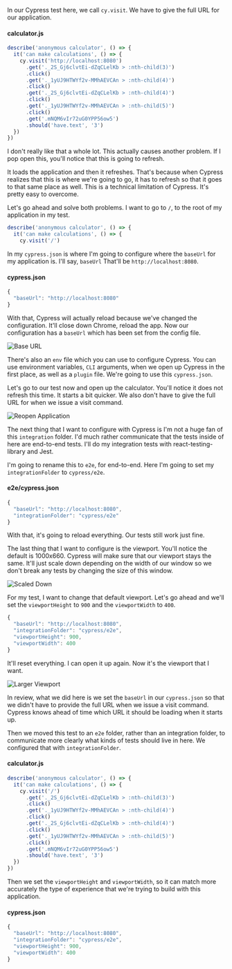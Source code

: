 In our Cypress test here, we call `cy.visit`. We have to give the full URL for our application.

#### calculator.js
```javascript
describe('anonymous calculator', () => {
  it('can make calculations', () => {
    cy.visit('http://localhost:8080')
      .get('._2S_Gj6clvtEi-dZqCLelKb > :nth-child(3)')
      .click()
      .get('._1yUJ9HTWYf2v-MMhAEVCAn > :nth-child(4)')
      .click()
      .get('._2S_Gj6clvtEi-dZqCLelKb > :nth-child(4)')
      .click()
      .get('._1yUJ9HTWYf2v-MMhAEVCAn > :nth-child(5)')
      .click()
      .get('.mNQM6vIr72uG0YPP56ow5')
      .should('have.text', '3')
  })
})
```

I don't really like that a whole lot. This actually causes another problem. If I pop open this, you'll notice that this is going to refresh.

It loads the application and then it refreshes. That's because when Cypress realizes that this is where we're going to go, it has to refresh so that it goes to that same place as well. This is a technical limitation of Cypress. It's pretty easy to overcome.

Let's go ahead and solve both problems. I want to go to `/`, to the root of my application in my test.

```javascript
describe('anonymous calculator', () => {
  it('can make calculations', () => {
    cy.visit('/')
```

In my `cypress.json` is where I'm going to configure where the `baseUrl` for my application is. I'll say, `baseUrl` That'll be `http://localhost:8080`.

#### cypress.json
```javascript
{
  "baseUrl": "http://localhost:8080"
}
```

With that, Cypress will actually reload because we've changed the configuration. It'll close down Chrome, reload the app. Now our configuration has a `baseUrl` which has been set from the config file.

![Base URL](http://res.cloudinary.com/dg3gyk0gu/image/upload/v1543907825/transcript-images/egghead-configure-cypress-in-cypress-json-base-url.png)

There's also an `env` file which you can use to configure Cypress. You can use environment variables, `CLI` arguments, when we open up Cypress in the first place, as well as a `plugin` file. We're going to use this `cypress.json`.

Let's go to our test now and open up the calculator. You'll notice it does not refresh this time. It starts a bit quicker. We also don't have to give the full URL for when we issue a visit command.

![Reopen Application](http://res.cloudinary.com/dg3gyk0gu/image/upload/v1543907805/transcript-images/egghead-configure-cypress-in-cypress-json-reopen.png)

The next thing that I want to configure with Cypress is I'm not a huge fan of this `integration` folder. I'd much rather communicate that the tests inside of here are end-to-end tests. I'll do my integration tests with react-testing-library and Jest.

I'm going to rename this to `e2e`, for end-to-end. Here I'm going to set my `integrationFolder` to `cypress/e2e`.

#### e2e/cypress.json
```javascript
{
  "baseUrl": "http://localhost:8080",
  "integrationFolder": "cypress/e2e"
}
```

With that, it's going to reload everything. Our tests still work just fine.

The last thing that I want to configure is the viewport. You'll notice the default is 1000x660. Cypress will make sure that our viewport stays the same. It'll just scale down depending on the width of our window so we don't break any tests by changing the size of this window.

![Scaled Down](http://res.cloudinary.com/dg3gyk0gu/image/upload/v1543907823/transcript-images/egghead-configure-cypress-in-cypress-json-scaled-down.png)

For my test, I want to change that default viewport. Let's go ahead and we'll set the `viewportHeight` to `900` and the `viewportWidth` to `400`.

```javascript
{
  "baseUrl": "http://localhost:8080",
  "integrationFolder": "cypress/e2e",
  "viewportHeight": 900,
  "viewportWidth": 400
}
```

It'll reset everything. I can open it up again. Now it's the viewport that I want.

![Larger Viewport](http://res.cloudinary.com/dg3gyk0gu/image/upload/v1543907819/transcript-images/egghead-configure-cypress-in-cypress-json-larger-viewport.png)

In review, what we did here is we set the `baseUrl` in our `cypress.json` so that we didn't have to provide the full URL when we issue a visit command. Cypress knows ahead of time which URL it should be loading when it starts up.

Then we moved this test to an `e2e` folder, rather than an integration folder, to communicate more clearly what kinds of tests should live in here. We configured that with `integrationFolder`.

#### calculator.js
```javascript
describe('anonymous calculator', () => {
  it('can make calculations', () => {
    cy.visit('/')
      .get('._2S_Gj6clvtEi-dZqCLelKb > :nth-child(3)')
      .click()
      .get('._1yUJ9HTWYf2v-MMhAEVCAn > :nth-child(4)')
      .click()
      .get('._2S_Gj6clvtEi-dZqCLelKb > :nth-child(4)')
      .click()
      .get('._1yUJ9HTWYf2v-MMhAEVCAn > :nth-child(5)')
      .click()
      .get('.mNQM6vIr72uG0YPP56ow5')
      .should('have.text', '3')
  })
})
```

Then we set the `viewportHeight` and `viewportWidth`, so it can match more accurately the type of experience that we're trying to build with this application.

#### cypress.json
```javascript
{
  "baseUrl": "http://localhost:8080",
  "integrationFolder": "cypress/e2e",
  "viewportHeight": 900,
  "viewportWidth": 400
}
```
